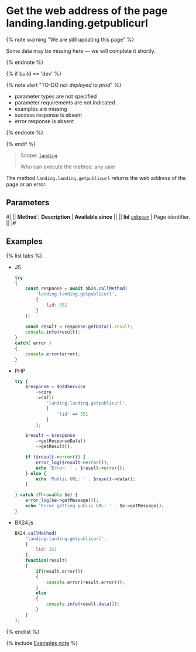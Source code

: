 # Get the web address of the page landing.landing.getpublicurl

{% note warning "We are still updating this page" %}

Some data may be missing here — we will complete it shortly.

{% endnote %}

{% if build == 'dev' %}

{% note alert "TO-DO _not deployed to prod_" %}

- parameter types are not specified
- parameter requirements are not indicated
- examples are missing
- success response is absent
- error response is absent

{% endnote %}

{% endif %}

> Scope: [`landing`](../../../scopes/permissions.md)
>
> Who can execute the method: any user

The method `landing.landing.getpublicurl` returns the web address of the page or an error.

## Parameters

#|
|| **Method** | **Description** | **Available since** ||
|| **lid**
[`unknown`](../../../data-types.md) | Page identifier. ||
|#

## Examples

{% list tabs %}

- JS

    ```js
    try
    {
    	const response = await $b24.callMethod(
    		'landing.landing.getpublicurl',
    		{
    			lid: 351
    		}
    	);
    	
    	const result = response.getData().result;
    	console.info(result);
    }
    catch( error )
    {
    	console.error(error);
    }
    ```

- PHP

    ```php
    try {
        $response = $b24Service
            ->core
            ->call(
                'landing.landing.getpublicurl',
                [
                    'lid' => 351
                ]
            );
    
        $result = $response
            ->getResponseData()
            ->getResult();
    
        if ($result->error()) {
            error_log($result->error());
            echo 'Error: ' . $result->error();
        } else {
            echo 'Public URL: ' . $result->data();
        }
    
    } catch (Throwable $e) {
        error_log($e->getMessage());
        echo 'Error getting public URL: ' . $e->getMessage();
    }
    ```

- BX24.js

    ```js
    BX24.callMethod(
        'landing.landing.getpublicurl',
        {
            lid: 351
        },
        function(result)
        {
            if(result.error())
            {
                console.error(result.error());
            }
            else
            {
                console.info(result.data());
            }
        }
    );
    ```

{% endlist %}

{% include [Examples note](../../../../_includes/examples.md) %}